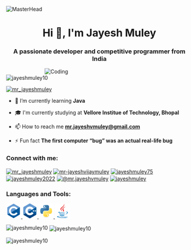 ![MasterHead](https://mir-s3-cdn-cf.behance.net/project_modules/fs/04d53f80577741.5cf8b5c84827c.gif)

<h1 align="center">Hi 👋, I'm Jayesh Muley</h1>
<h3 align="center">A passionate developer and competitive programmer from India</h3>

<img align="right" alt="Coding" width="400" src="https://static.wixstatic.com/media/fcf9f1_183add7b26954250a69bc0ac13f8ca50~mv2.gif/v1/fill/w_1600,h_900,al_c,q_90/file.jpg">


<p align="left"> <img src="https://komarev.com/ghpvc/?username=jayeshmuley10&label=Profile%20views&color=0e75b6&style=flat" alt="jayeshmuley10" /> </p>

<p align="left"> <a href="https://twitter.com/mr_jayeshmuley" target="blank"><img src="https://img.shields.io/twitter/follow/mr_jayeshmuley?logo=twitter&style=for-the-badge" alt="mr_jayeshmuley" /></a> </p>

- 🌱 I’m currently learning **Java**

- 🎓 I'm currently studying at **Vellore Institue of Technology, Bhopal**

- 📫 How to reach me **mr.jayeshvmuley@gmail.com**

- ⚡ Fun fact **The first computer “bug” was an actual real-life bug**

<h3 align="left">Connect with me:</h3>
<p align="left">
<a href="https://twitter.com/mr_jayeshmuley" target="blank"><img align="center" src="https://raw.githubusercontent.com/rahuldkjain/github-profile-readme-generator/master/src/images/icons/Social/twitter.svg" alt="mr_jayeshmuley" height="30" width="40" /></a>
<a href="https://linkedin.com/in/mr-jayeshvijaymuley" target="blank"><img align="center" src="https://raw.githubusercontent.com/rahuldkjain/github-profile-readme-generator/master/src/images/icons/Social/linked-in-alt.svg" alt="mr-jayeshvijaymuley" height="30" width="40" /></a>
<a href="https://www.codechef.com/users/jayeshmuley75" target="blank"><img align="center" src="https://cdn.jsdelivr.net/npm/simple-icons@3.1.0/icons/codechef.svg" alt="jayeshmuley75" height="30" width="40" /></a>
<a href="https://www.hackerrank.com/jayeshmuley2022" target="blank"><img align="center" src="https://raw.githubusercontent.com/rahuldkjain/github-profile-readme-generator/master/src/images/icons/Social/hackerrank.svg" alt="jayeshmuley2022" height="30" width="40" /></a>
<a href="https://www.hackerearth.com/@mr.jayeshvmuley" target="blank"><img align="center" src="https://raw.githubusercontent.com/rahuldkjain/github-profile-readme-generator/master/src/images/icons/Social/hackerearth.svg" alt="@mr.jayeshvmuley" height="30" width="40" /></a>
<a href="https://www.leetcode.com/jayeshmuley" target="blank"><img align="center" src="https://raw.githubusercontent.com/rahuldkjain/github-profile-readme-generator/master/src/images/icons/Social/leet-code.svg" alt="jayeshmuley" height="30" width="40" /></a>
</p>

<h3 align="left">Languages and Tools:</h3>
<p align="left"> 
<a href="https://www.cprogramming.com/" target="_blank" rel="noreferrer"> <img src="https://raw.githubusercontent.com/devicons/devicon/master/icons/c/c-original.svg" alt="c" width="40" height="40"/> </a> 
<a href="https://www.w3schools.com/cpp/" target="_blank" rel="noreferrer"> <img src="https://raw.githubusercontent.com/devicons/devicon/master/icons/cplusplus/cplusplus-original.svg" alt="cplusplus" width="40" height="40"/> </a> 
<a href="https://www.python.org" target="_blank" rel="noreferrer"> <img src="https://raw.githubusercontent.com/devicons/devicon/master/icons/python/python-original.svg" alt="python" width="40" height="40"/> </a>
<a href="https://www.java.com" target="_blank" rel="noreferrer"> <img src="https://raw.githubusercontent.com/devicons/devicon/master/icons/java/java-original.svg" alt="java" width="40" height="40"/> </a> 
</p>
<p>
<img align="left" src="https://github-readme-stats.vercel.app/api/top-langs?username=jayeshmuley10&show_icons=true&locale=en&layout=compact" alt="jayeshmuley10" />
</p>
<p>&nbsp;<img align="center" src="https://github-readme-stats.vercel.app/api?username=jayeshmuley10&show_icons=true&locale=en" alt="jayeshmuley10" /></p>

<p><img align="center" src="https://github-readme-streak-stats.herokuapp.com/?user=jayeshmuley10&" alt="jayeshmuley10" /></p>
